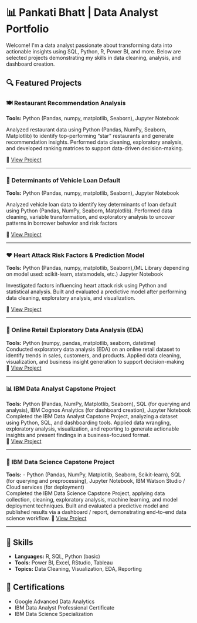 # 📊 Pankati Bhatt | Data Analyst Portfolio

Welcome! I'm a data analyst passionate about transforming data into actionable insights using SQL, Python, R, Power BI, and more. Below are selected projects demonstrating my skills in data cleaning, analysis, and dashboard creation.

## 🔍 Featured Projects

### 🍽️ Restaurant Recommendation Analysis
**Tools:** Python (Pandas, numpy, matplotlib, Seaborn), Jupyter Notebook

Analyzed restaurant data using Python (Pandas, NumPy, Seaborn, Matplotlib) to identify top-performing “star” restaurants and generate recommendation insights.
Performed data cleaning, exploratory analysis, and developed ranking matrices to support data-driven decision-making.

🔗 [View Project](https://github.com/Pankati/project1/tree/main)

---

### 🚗 Determinants of Vehicle Loan Default
**Tools:** Python (Pandas, numpy, matplotlib, Seaborn), Jupyter Notebook  

Analyzed vehicle loan data to identify key determinants of loan default using Python (Pandas, NumPy, Seaborn, Matplotlib).
Performed data cleaning, variable transformation, and exploratory analysis to uncover patterns in borrower behavior and risk factors

🔗 [View Project](https://github.com/Pankati/project2)

---

### ❤️ Heart Attack Risk Factors & Prediction Model
**Tools:** Python (Pandas, numpy, matplotlib, Seaborn),(ML Library depending on model used: scikit-learn, statsmodels, etc.) Jupyter Notebook  

Investigated factors influencing heart attack risk using Python and statistical analysis.
Built and evaluated a predictive model after performing data cleaning, exploratory analysis, and visualization.

🔗 [View Project](https://github.com/Pankati/project3/tree/main)

---

### 🛒 Online Retail Exploratory Data Analysis (EDA)
**Tools:** Python (numpy, pandas, matplotlib, seaborn, datetime)  
Conducted exploratory data analysis (EDA) on an online retail dataset to identify trends in sales, customers, and products.
Applied data cleaning, visualization, and business insight generation to support decision-making  
🔗 [View Project](https://github.com/Pankati/Portfolio-Project-Online-Retail-Exploratory-Data-Analysis-with-Python)

---

### 📊 IBM Data Analyst Capstone Project
**Tools:** Python (Pandas, NumPy, Matplotlib, Seaborn), SQL (for querying and analysis), IBM Cognos Analytics (for dashboard creation), Jupyter Notebook  
Completed the IBM Data Analyst Capstone Project, analyzing a dataset using Python, SQL, and dashboarding tools.
Applied data wrangling, exploratory analysis, visualization, and reporting to generate actionable insights and present findings in a business-focused format.  
🔗 [View Project](https://github.com/Pankati/Data-Analyst-Capstone)

---

### 🤖 IBM Data Science Capstone Project 
**Tools:** - Python (Pandas, NumPy, Matplotlib, Seaborn, Scikit-learn), SQL (for querying and preprocessing), Jupyter Notebook, IBM Watson Studio / Cloud services (for deployment)  
Completed the IBM Data Science Capstone Project, applying data collection, cleaning, exploratory analysis, machine learning, and model deployment techniques.
Built and evaluated a predictive model and published results via a dashboard / report, demonstrating end-to-end data science workflow. 
🔗 [View Project](https://github.com/Pankati/Capstone)

---

## 🧰 Skills

- **Languages:** R, SQL, Python (basic)
- **Tools:** Power BI, Excel, RStudio, Tableau
- **Topics:** Data Cleaning, Visualization, EDA, Reporting

## 📜 Certifications

- Google Advanced Data Analytics
- IBM Data Analyst Professional Certificate
- IBM Data Science Specialization
